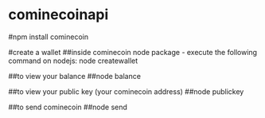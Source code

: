 # cominecoinapi

#npm install cominecoin

#create a wallet 
##inside cominecoin node package - execute the following command on nodejs: node createwallet

##to view your balance 
##node balance

##to view your public key (your cominecoin address)
##node publickey

##to send cominecoin
##node send
